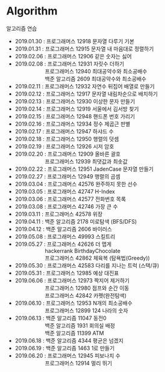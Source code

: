 # Algorithm
알고리즘 연습
- 2019.01.30 : 프로그래머스 12918 문자열 다루기 기본
- 2019.01.31 : 프로그래머스 12915 문자열 내 마음대로 정렬하기
- 2019.02.06 : 프로그래머스 12906 같은 숫자는 싫어
- 2019.02.08 : 프로그래머스 12931 자릿수 더하기<br>
&nbsp;&nbsp;&nbsp;&nbsp;&nbsp;&nbsp;&nbsp;&nbsp;&nbsp;&nbsp;&nbsp;&nbsp;&nbsp;&nbsp;&nbsp;&nbsp;&nbsp;&nbsp;&nbsp;&nbsp;프로그래머스 12940 최대공약수와 최소공배수<br>
&nbsp;&nbsp;&nbsp;&nbsp;&nbsp;&nbsp;&nbsp;&nbsp;&nbsp;&nbsp;&nbsp;&nbsp;&nbsp;&nbsp;&nbsp;&nbsp;&nbsp;&nbsp;&nbsp;&nbsp;백준 알고리즘 2609 최대공약수와 최소공배수
- 2019.02.11 : 프로그래머스 12932 자연수 뒤집어 배열로 만들기
- 2019.02.12 : 프로그래머스 12917 문자열 내림차순으로 배치하기
- 2019.02.13 : 프로그래머스 12930 이상한 문자 만들기
- 2019.02.14 : 프로그래머스 12919 서울에서 김서방 찾기
- 2019.02.15 : 프로그래머스 12948 핸드폰 번호 가리기
- 2019.02.16 : 프로그래머스 12934 정수 제곱근 판별
- 2019.02.17 : 프로그래머스 12947 하샤드 수
- 2019.02.18 : 프로그래머스 12950 행렬의 덧셈
- 2019.02.19 : 프로그래머스 12926 시저 암호
- 2019.02.20 : 프로그래머스 12909 올바른 괄호<br>
&nbsp;&nbsp;&nbsp;&nbsp;&nbsp;&nbsp;&nbsp;&nbsp;&nbsp;&nbsp;&nbsp;&nbsp;&nbsp;&nbsp;&nbsp;&nbsp;&nbsp;&nbsp;&nbsp;&nbsp;프로그래머스 12939 최댓값과 최솟값<br>
- 2019.02.22 : 프로그래머스 12951 JadenCase 문자열 만들기
- 2019.02.27 : 프로그래머스 12949 행렬의 곱셈
- 2019.03.04 : 프로그래머스 42576 완주하지 못한 선수
- 2019.03.05 : 프로그래머스 42747 H-Index
- 2019.03.06 : 프로그래머스 42577 전화번호 목록
- 2019.03.08 : 프로그래머스 42746 가장 큰 수
- 2019.03.11 : 프로그래머스 42578 위장
- 2019.04.11 : 백준 알고리즘 2178 미로탐색 (BFS/DFS)
- 2019.04.12 : 백준 알고리즘 2606 바이러스
- 2019.05.08 : 프로그래머스 49993 스킬트리
- 2019.05.27 : 프로그래머스 42626 더 맵게<br>
&nbsp;&nbsp;&nbsp;&nbsp;&nbsp;&nbsp;&nbsp;&nbsp;&nbsp;&nbsp;&nbsp;&nbsp;&nbsp;&nbsp;&nbsp;&nbsp;&nbsp;&nbsp;&nbsp;&nbsp;hackerrank BirthdayChocolate<br>
&nbsp;&nbsp;&nbsp;&nbsp;&nbsp;&nbsp;&nbsp;&nbsp;&nbsp;&nbsp;&nbsp;&nbsp;&nbsp;&nbsp;&nbsp;&nbsp;&nbsp;&nbsp;&nbsp;&nbsp;프로그래머스 42862  체육복 (탐욕법(Greedy))
- 2019.05.30 : 프로그래머스 42583 다리를 지나는 트럭 (스택/큐)
- 2019.05.31 : 프로그래머스 12985 예상 대진표
- 2019.06.06 : 프로그래머스 12973 짝지어 제거하기<br>
&nbsp;&nbsp;&nbsp;&nbsp;&nbsp;&nbsp;&nbsp;&nbsp;&nbsp;&nbsp;&nbsp;&nbsp;&nbsp;&nbsp;&nbsp;&nbsp;&nbsp;&nbsp;&nbsp;&nbsp;프로그래머스 12980 점프와 순간 이동<br>
&nbsp;&nbsp;&nbsp;&nbsp;&nbsp;&nbsp;&nbsp;&nbsp;&nbsp;&nbsp;&nbsp;&nbsp;&nbsp;&nbsp;&nbsp;&nbsp;&nbsp;&nbsp;&nbsp;&nbsp;프로그래머스 42842 카펫(완전탐색)
- 2019.06.10 : 프로그래머스 12953 N개의 최소공배수<br>
&nbsp;&nbsp;&nbsp;&nbsp;&nbsp;&nbsp;&nbsp;&nbsp;&nbsp;&nbsp;&nbsp;&nbsp;&nbsp;&nbsp;&nbsp;&nbsp;&nbsp;&nbsp;&nbsp;&nbsp;프로그래머스 12899 124 나라의 숫자
- 2019.06.13 : 백준 알고리즘 11047 동전0<br>
&nbsp;&nbsp;&nbsp;&nbsp;&nbsp;&nbsp;&nbsp;&nbsp;&nbsp;&nbsp;&nbsp;&nbsp;&nbsp;&nbsp;&nbsp;&nbsp;&nbsp;&nbsp;&nbsp;&nbsp;백준 알고리즘 1931 회의실 배정<br>
&nbsp;&nbsp;&nbsp;&nbsp;&nbsp;&nbsp;&nbsp;&nbsp;&nbsp;&nbsp;&nbsp;&nbsp;&nbsp;&nbsp;&nbsp;&nbsp;&nbsp;&nbsp;&nbsp;&nbsp;백준 알고리즘 11399 ATM
- 2019.06.18 : 백준 알고리즘 4344 평균은 넘겠지
- 2019.06.19 : 백준 알고리즘 1463 1로 만들기
- 2019.06.20 : 프로그래머스 12945 피보나치 수<br>
&nbsp;&nbsp;&nbsp;&nbsp;&nbsp;&nbsp;&nbsp;&nbsp;&nbsp;&nbsp;&nbsp;&nbsp;&nbsp;&nbsp;&nbsp;&nbsp;&nbsp;&nbsp;&nbsp;&nbsp;프로그래머스 12914 멀리 뛰기
